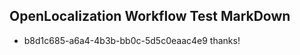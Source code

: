 ## OpenLocalization Workflow Test MarkDown
* b8d1c685-a6a4-4b3b-bb0c-5d5c0eaac4e9 thanks!

<!--HONumber=Aug16_HO1-->


